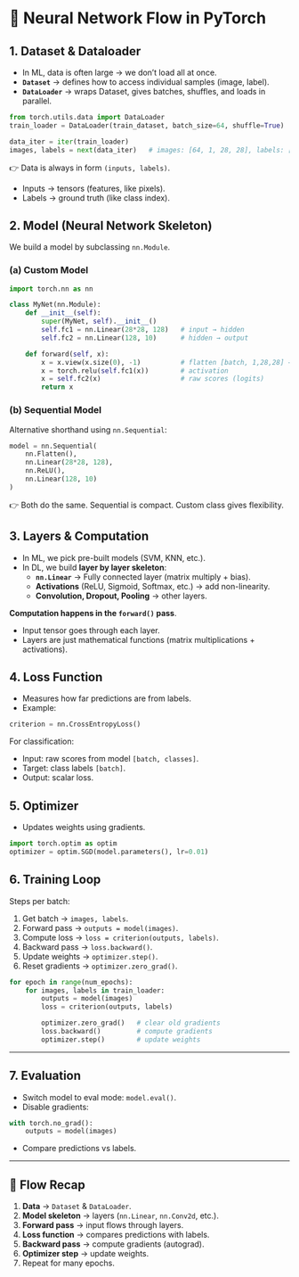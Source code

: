 
# 🌟 Neural Network Flow in PyTorch

## 1. **Dataset & Dataloader**

- In ML, data is often large → we don’t load all at once.
- **`Dataset`** → defines how to access individual samples (image, label).
- **`DataLoader`** → wraps Dataset, gives batches, shuffles, and loads in parallel.
```python
from torch.utils.data import DataLoader
train_loader = DataLoader(train_dataset, batch_size=64, shuffle=True)

data_iter = iter(train_loader)
images, labels = next(data_iter)   # images: [64, 1, 28, 28], labels: [64]
```

👉 Data is always in form `(inputs, labels)`.
- Inputs → tensors (features, like pixels).
- Labels → ground truth (like class index).
## 2. **Model (Neural Network Skeleton)**
We build a model by subclassing `nn.Module`.
### (a) Custom Model

```python
import torch.nn as nn

class MyNet(nn.Module):
    def __init__(self):
        super(MyNet, self).__init__()
        self.fc1 = nn.Linear(28*28, 128)   # input → hidden
        self.fc2 = nn.Linear(128, 10)      # hidden → output

    def forward(self, x):
        x = x.view(x.size(0), -1)          # flatten [batch, 1,28,28] → [batch, 784]
        x = torch.relu(self.fc1(x))        # activation
        x = self.fc2(x)                    # raw scores (logits)
        return x
```
### (b) Sequential Model
Alternative shorthand using `nn.Sequential`:
```python
model = nn.Sequential(
    nn.Flatten(),
    nn.Linear(28*28, 128),
    nn.ReLU(),
    nn.Linear(128, 10)
)
```

👉 Both do the same. Sequential is compact. Custom class gives flexibility.
## 3. **Layers & Computation**

- In ML, we pick pre-built models (SVM, KNN, etc.).
- In DL, we build **layer by layer skeleton**:
    - **`nn.Linear`** → Fully connected layer (matrix multiply + bias).
    - **Activations** (ReLU, Sigmoid, Softmax, etc.) → add non-linearity.
    - **Convolution, Dropout, Pooling** → other layers.

**Computation happens in the `forward()` pass**.
- Input tensor goes through each layer.
- Layers are just mathematical functions (matrix multiplications + activations).

## 4. **Loss Function**
- Measures how far predictions are from labels.
- Example:

```python
criterion = nn.CrossEntropyLoss()
```
For classification:
- Input: raw scores from model `[batch, classes]`.
- Target: class labels `[batch]`.
- Output: scalar loss.
## 5. **Optimizer**

- Updates weights using gradients.
```python
import torch.optim as optim
optimizer = optim.SGD(model.parameters(), lr=0.01)
```

## 6. **Training Loop**

Steps per batch:
1. Get batch → `images, labels`.
2. Forward pass → `outputs = model(images)`.
3. Compute loss → `loss = criterion(outputs, labels)`.
4. Backward pass → `loss.backward()`.
5. Update weights → `optimizer.step()`.
6. Reset gradients → `optimizer.zero_grad()`.

```python
for epoch in range(num_epochs):
    for images, labels in train_loader:
        outputs = model(images)
        loss = criterion(outputs, labels)

        optimizer.zero_grad()   # clear old gradients
        loss.backward()         # compute gradients
        optimizer.step()        # update weights
```

---
## 7. **Evaluation**
- Switch model to eval mode: `model.eval()`.
- Disable gradients:

```python
with torch.no_grad():
    outputs = model(images)
```
- Compare predictions vs labels.

---

## 🔄 Flow Recap

1. **Data** → `Dataset` & `DataLoader`.
2. **Model skeleton** → layers (`nn.Linear`, `nn.Conv2d`, etc.).
3. **Forward pass** → input flows through layers.
4. **Loss function** → compares predictions with labels.
5. **Backward pass** → compute gradients (autograd).
6. **Optimizer step** → update weights.
7. Repeat for many epochs.
